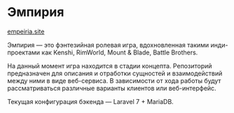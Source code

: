 # Эмпирия

[empeiria.site](https://empeiria.site)

Эмпирия — это фэнтезийная ролевая игра, вдохновленная такими инди-проектами как Kenshi, RimWorld, Mount & Blade, Battle Brothers.

На данный момент игра находится в стадии концепта. Репозиторий предназначен для описания и отработки сущностей и взаимодействий между ними в виде веб-сервиса. В зависимости от хода работы будут рассматриваться различные варианты клиентов или веб-интерфейс.

Текущая конфигурация бэкенда — Laravel 7 + MariaDB.

